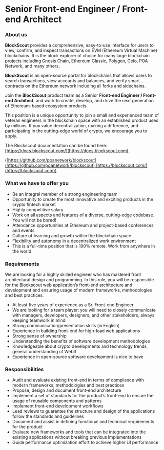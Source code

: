 # Senior Front-end Engineer / Front-end Architect

### About us

**BlockScout** provides a comprehensive, easy-to-use interface for users to view, confirm, and inspect transactions on EVM (Ethereum Virtual Machine) blockchains. It is the block explorer of choice for many large blockchain projects including Gnosis Chain, Ethereum Classic, Polygon, Celo, POA Network, and many others.

**BlockScout** is an open-source portal for blockchains that allows users to search transactions, view accounts and balances, and verify smart contracts on the Ethereum network including all forks and sidechains.

Join the **BlockScout** product team as a Senior **Front-end Engineer / Front-end Architect**, and work to create, develop, and drive the next generation of Ethereum-based ecosystem products.

This position is a unique opportunity to join a small and experienced team of veteran engineers in the blockchain space with an established product used by millions. If you value decentralization, making a difference, and participating in the cutting-edge world of crypto, we encourage you to apply.

The Blockscout documentation can be found here: [https://docs.blockscout.com/](https://docs.blockscout.com).

([https://github.com/poanetwork/blockscout](https://github.com/poanetwork/blockscout),[https://blockscout.com/](https://blockscout.com))

### What we have to offer you

* Be an integral member of a strong engineering team
* Opportunity to create the most innovative and exciting products in the crypto fintech market
* Highly competitive salary
* Work on all aspects and features of a diverse, cutting-edge codebase. You will not be bored!
* Attendance opportunities at Ethereum and project-based conferences and events
* Culture of learning and growth within the blockchain space
* Flexibility and autonomy in a decentralized work environment
* This is a full-time position that is 100% remote. Work from anywhere in the world.

### Requirements

We are looking for a highly skilled engineer who has mastered front architectural design and programming. In this role, you will be responsible for the Blockscout web application’s front-end architecture and development and ensuring usage of modern frameworks, methodologies and best practices.

* At least five years of experience as a Sr. Front-end Engineer
* We are looking for a team player: you will need to closely communicate with managers, developers, designers, and other stakeholders, always keeping teamwork in mind
* Strong communication/presentation skills (in English)
* Experience in building front-end for high-load web applications
* Strong sense of ownership
* Understanding the benefits of software development methodologies
* Knowledgeable about crypto developments and technology trends, general understanding of Web3
* Experience in open-source software development is nice to have

### Responsibilities

* Audit and evaluate existing front-end in terms of compliance with modern frameworks, methodologies and best practices
* Propose, design and document front-end architecture
* Implement a set of standards for the product’s front-end to ensure the usage of reusable components and patterns
* Implement front-end development workflows
* Lead reviews to guarantee the structure and design of the applications follow the standards and guidelines
* Document and assist in defining functional and technical requirements for the product
* Evaluate new frameworks and tools that can be integrated into the existing applications without breaking previous implementations
* Guide performance optimization effort to achieve higher UI performance

####
